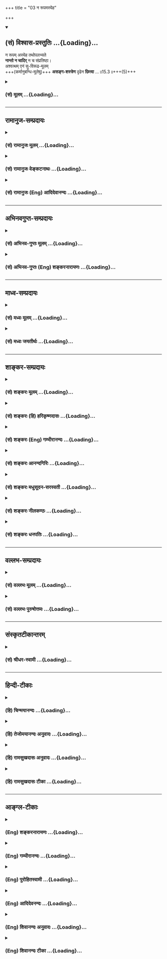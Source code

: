 +++
title = "03 न रूपमस्येह"

+++
<div class="js_include" newlevelforh1="2" title="(सं) विश्वास-प्रस्तुतिः" unfilled url="/purANam_vaiShNavam/mahAbhAratam/06-bhIShma-parva/03-bhagavad-gItA-parva/saMskRtam/vishvAsa-prastutiH/15_puruShottama-yogaH/03_na_rUpamasyeha.md">
<details open><summary><h2>(सं) विश्वास-प्रस्तुतिः ...{Loading}...</h2></summary>

न रूपम् अस्येह तथोपलभ्यते  
**नान्तो न चादिर्** न च संप्रतिष्ठा।  
अश्वत्थम् एनं सु-विरूढ-मूलम्  
+++(कर्मानुबन्धि-मूलेषु)+++ **असङ्ग-शस्त्रेण** दृढेन **छित्त्वा** …॥15.3॥+++(5)+++
</details>
</div>
<div class="js_include collapsed" newlevelforh1="3" title="(सं) मूलम्" unfilled url="/purANam_vaiShNavam/mahAbhAratam/06-bhIShma-parva/03-bhagavad-gItA-parva/saMskRtam/mUlam/15_puruShottama-yogaH/03_na_rUpamasyeha.md">
<details><summary><h3>(सं) मूलम् ...{Loading}...</h3></summary>

न रूपमस्येह तथोपलभ्यते  
नान्तो न चादिर्न च संप्रतिष्ठा।  
अश्वत्थमेनं सुविरूढमूल  
मसङ्गशस्त्रेण दृढेन छित्त्वा।।15.3।।
</details>
</div>


_________________
## रामानुज-सम्प्रदायः
<div class="js_include collapsed" newlevelforh1="3" title="(सं) रामानुजः मूलम्" unfilled url="/purANam_vaiShNavam/mahAbhAratam/06-bhIShma-parva/03-bhagavad-gItA-parva/saMskRtam/rAmAnujaH/mUlam/15_puruShottama-yogaH/03_na_rUpamasyeha.md">
<details><summary><h3>(सं) रामानुजः मूलम् ...{Loading}...</h3></summary>

।।15.3।।**अस्य** वृक्षस्य चतुर्मुखादित्वेन ऊर्ध्वमूलत्वं  
तत्-संतान-परम्परया मनुष्याग्रत्वेन अधःशाखत्वं  
मनुष्यत्वे कृतैः कर्ममिः मूल-भूतैः पुनः अपि अधः च ऊर्ध्वं च प्रसृतशाखत्वम्  
इति यथा इदं **रूपं** निर्दिष्टं  
**न** तथा, संसारिभिः **उपलभ्यते।**  
मनुष्यः अहं देवदत्तस्य पुत्रो, यज्ञदत्तस्य पिता, तदनुरूप-परिग्रहः च  
इति एतावन्मात्रम् उपलभ्यते।

तथा अस्य वृक्षस्य **अन्तो** विनाशः अपि  
गुण-मय-भोगेषु असङ्गकृतः इति **न उपलभ्यते**  
तथा अस्य गुणसङ्ग एव आदिः  
इति न उपलभ्यते।

तस्य **प्रतिष्ठा च** अनात्मनि
आत्माभिमानरूपम् अज्ञानम् इति **न उपलभ्यते**  
प्रतितिष्ठति अस्मिन् एव इति हि अज्ञानम् एव अस्य प्रतिष्ठा।

**एनम्** उक्तप्रकारं  **सुविरूढमूलं** सुष्ठु विविधं रूढमूलम्  **अश्वत्थं**  
सम्यग्-ज्ञान-मूलेन **दृढेन** गुणमयभोगासङ्गाख्येन **शस्त्रेण छित्त्वा**…
</details>
</div>
<div class="js_include collapsed" newlevelforh1="3" title="(सं) रामानुजः वेङ्कटनाथः" unfilled url="/purANam_vaiShNavam/mahAbhAratam/06-bhIShma-parva/03-bhagavad-gItA-parva/saMskRtam/rAmAnujaH/venkaTanAthaH/15_puruShottama-yogaH/03_na_rUpamasyeha.md">
<details><summary><h3>(सं) रामानुजः वेङ्कटनाथः ...{Loading}...</h3></summary>

  
  
।।15.3।। ननु सर्वप्रत्यक्षसम्मतेऽस्मिन् संसारेयस्तं वेद इति
कस्यचित्तद्वेदनेन प्रशंसनमयुक्तमित्यत्रोच्यतेन रूपमस्येति। नात्र
रूपानुपलम्भवचनस्य रूपाभावे तात्पर्यं; निर्दिष्टरूपविरोधादित्यभिप्रायेणाह
-- अस्य वृक्षस्येति। सर्वेषां संसारोपलम्भे सत्यपि प्रकृताकारेण नोपलम्भ
इति तथाशब्दाभिप्रेतं विवृणोति -- चतुर्मुखादित्वेनेत्यादिना। संसारिभिरिति
-- अपवर्गोपयुक्तज्ञानरहितैरिति भावः। संसारिष्वेव यस्तथा वेद; स
मुक्तप्राय इति वा। कूटस्थपितृपुत्रादिरूपेण लोकेऽपि मूलशाखापल्लवादिकं
दृश्यत इत्यत्राह -- मनुष्योऽहमिति। तेषां हेयस्यापि
संसारस्योपादानोपयुक्तं ज्ञानमस्ति न तु हानार्थमिति भावः। नान्तः
इत्यादावपि तथाशब्दस्यानुषङ्गमाह -- तथाऽस्येति।
समभिव्याहृतासङ्गशस्त्रच्छेद्यत्वानुगुणमन्तशब्दार्थमाहविनाश इति।
आत्यन्तिकप्रलय इहासङ्गनिष्पादितान्तशब्देन विवक्षितः तस्य च स्वरूपतः
कारणतश्चानुपलम्भः नित्यप्रलयमात्रं हि संसारिभिर्दृश्यत इत्यभिप्रायेणाह
-- गुणमयभोगेष्वसङ्गकृत इति। भोगशब्दोऽत्र भोग्यपरः।
प्रमाणसिद्धस्यान्तस्यादेः प्रतिष्ठायाश्च
स्वरूपनिषेधभ्रमव्युदासायउपलभ्यते इतिपदमनुषञ्जितम्।
गर्भादिरूपस्यावान्तरादेरुपलम्भात्प्रधानभूत आदिरिह विवक्षित इत्याह --
गुणसङ्ग एवेति। अत्र प्रतिष्ठाशब्देन परोक्तं परमात्माभिधानमयुक्तं;
निस्सङ्गानां सङ्गविषयस्य
तस्यासङ्गशस्त्रच्छेद्यवृक्षप्रतिष्ठात्वनिर्देशानौचित्यात् अत आदिभूतस्य
सङ्गस्यापि निदानं क्षेत्रादिस्थानीयमज्ञानमिह अर्थौचित्यात्प्रतिष्ठोच्यत
इत्याह -- अनात्मन्यात्माभिमानरूपमिति। एतेन सम्प्रतिष्ठा मध्यमिति
व्याख्याऽपि निरस्ता। अज्ञाने कथं प्रतिष्ठाशब्दवृत्तिः इत्यत्राह --
प्रतितिष्ठतीति। अयं भावः -- मूलस्थितिभूमिः वृक्षस्य प्रतिष्ठा कर्म च
संसारवृक्षस्य मूलत्वेनोक्तम् तच्चअविद्यासञ्चितं कर्म \[वि.पु.2।13।70\]
इति वचनादज्ञाने स्थितं; तदधीनत्वात्तदनुष्ठानस्य; ममकारस्यापि
कर्महेतोरहङ्कार एव कन्द इति स इह संसारवृक्षप्रतिष्ठेति।  
  
एनम् इति सङ्गास्पदप्रकृतिवैचित्र्यपरामर्श इत्याह -- उक्तप्रकारमिति।
सुष्ठुत्वं दृढनिरूढवासनत्वेनान्यैः छेत्तुमशक्यत्वम्। विविधत्वं
प्रायश्चित्तादिभिरेकैकस्य कर्माख्यमूलस्य च्छेदेऽप्यनादिकालं
मनोवाक्कायैर्बुद्धिपूर्वकमबुद्धिपूर्वकं च
विधिनिषेधविषयविचित्रकर्मणामनन्तप्रकारसम्भृतत्वम्। असङ्गोऽपि
कदाचित्तादात्विकव्याध्यादिक्लेशादपि भवति स तु न दृढः
अतःसम्यग्ज्ञानमूलेनेत्युक्तम्। विषयत्यागदशायामिव
आत्मान्वेषणदशायामप्यसङ्गोऽनुवर्तनीय इति ज्ञापनायततश्शब्दः। अत एवततः परम्
इति परशब्दाध्याहारेण व्याख्यान्तरमयुक्तमित्यभिप्रायेणाह -- ततो
विषयासङ्गाद्धेतोरिति। आत्मानमन्विच्छेत् \[जा.उ.6\] इत्यादिसूचनायाह --
अन्वेषणीयमिति। छन्दोनुरोधाय च्छान्दसंनिवर्तन्ति इति
परस्मैपदमित्यभिप्रायेण स्वयमात्मनेपदं प्रायुङ्क्त।

</details>
</div>
<div class="js_include collapsed" newlevelforh1="3" title="(सं) रामानुजः (Eng) आदिदेवानन्दः" unfilled url="/purANam_vaiShNavam/mahAbhAratam/06-bhIShma-parva/03-bhagavad-gItA-parva/saMskRtam/rAmAnujaH/english/AdidevAnandaH/15_puruShottama-yogaH/03_na_rUpamasyeha.md">
<details><summary><h3>(सं) रामानुजः (Eng) आदिदेवानन्दः ...{Loading}...</h3></summary>

15.3 - 15.4 The form of this tree, having its origin above, i.e., in the four-faced Brahma and branches below in the sense that man forms the crest through continual lineage therefrom, and also having its branches extended above and below by actions done in the human state and forming secondary roots - that form of the tree is not understood by people immersed in Samsara. Only this much is perceived: 'I am a man, the son of Devadatta, the father of Yajnadatta; I have property appropriate to these conditions'. Likewise, it is not understood that its destruction can be brought about by detachment from enjoyments which are based on Gunas. Similarly it is not perceived that attachment to the Gunas alone is the beginning of this (tree). Again, it is not perceived that the basis of this tree is founded on ignorance which is the misconception of self as non-self. Ignorance alone is the basis of this tree, since in it alone the tree is fixed. This Asvattha, described above, firm-rooted,
i.e., the roots of which are firm and manifold, is to be cut off by the strong axe of detachment, namely, detachment from the sense objects composed of the three Gunas. This can be forged through perfect knowledge. As one gains detachment from sense-objects, one should seek and find out the goal from which nobody ever returns. How does this attachment to sense-objects, which consists of the Gunas and erroneous knowledge forming its cause, cease to exist; Sri Krsna now answers: One should seek 'refuge (Prapadyet) in the Primal Person' alone in order to overcome this ignorance. One should seek refuge (Prapadyeta) in Him who is primal, namely, the beginning of all entities, as stated in the following text: 'With Me as the Lord, the Prakrti gives birth to all that which moves, and that which does not move' (9.10), 'I am the origin of all; from Me proceed everything' (10.8), and 'There is nothing higher than Me, O Arjuna' (7.7). From Me, the creator of everything, has streamed forth this ancient activity, continuing from time immermorial,
of attachment to sense-objects consisting of Gunas. This has been declared already by Me: 'For this divine Maya of Mine consisting of the Gunas is hard to break through. But those who take refuge in me alone shall pass beyond this Maya' (7.14). Or a variant of this stanza is
'prapadya iyatah pravrttih' (in place of 'prapadyet yatah pravrittih').
This gives the sense that this discipline of taking refuge in the Supreme Person for dispelling of ignorance has continued from a distant past. The tendencies of ancient persons seeking liberation are also ancient. The purport is this: The ancient liberation-seekers, taking refuge in Me alone, were released from bondage. \[This can be taken to mean that Prapatti or taking refuge in the Lord had originated in the Bhakti tradition of the Sri-Vaisnavites from ancient sages i.e., from the Alvars who preceded Ramanuja by several centuries. It is not a creation of Ramanuja\].

</details>
</div>


_________________
## अभिनवगुप्त-सम्प्रदायः
<div class="js_include collapsed" newlevelforh1="3" title="(सं) अभिनव-गुप्तः मूलम्" unfilled url="/purANam_vaiShNavam/mahAbhAratam/06-bhIShma-parva/03-bhagavad-gItA-parva/saMskRtam/abhinava-guptaH/mUlam/15_puruShottama-yogaH/03_na_rUpamasyeha.md">
<details><summary><h3>(सं) अभिनव-गुप्तः मूलम् ...{Loading}...</h3></summary>

।।15.3 -- 15.5।। न रूपमित्यादि अव्ययं तदित्यन्तम्। तं छित्त्वेति।
विशेष्ये क्रियाऽभिधीयमाना सामर्थ्यादत्र विशेषणपदमुपादत्ते दण्डी
प्रैष्याननुब्रूयात् इति विधिवत्। तेन अधोरूढानि मूलानि अस्य छिन्द्यादिति।
तत् पदं प्रशान्तम् अव्ययं पदं तदेव।

</details>
</div>
<div class="js_include collapsed" newlevelforh1="3" title="(सं) अभिनव-गुप्तः (Eng) शङ्करनारायणः" unfilled url="/purANam_vaiShNavam/mahAbhAratam/06-bhIShma-parva/03-bhagavad-gItA-parva/saMskRtam/abhinava-guptaH/english/shankaranArAyaNaH/15_puruShottama-yogaH/03_na_rUpamasyeha.md">
<details><summary><h3>(सं) अभिनव-गुप्तः (Eng) शङ्करनारायणः ...{Loading}...</h3></summary>

15.3 See Comment under 15.5

</details>
</div>


_________________
## माध्व-सम्प्रदायः
<div class="js_include collapsed" newlevelforh1="3" title="(सं) मध्वः मूलम्" unfilled url="/purANam_vaiShNavam/mahAbhAratam/06-bhIShma-parva/03-bhagavad-gItA-parva/saMskRtam/madhvaH/mUlam/15_puruShottama-yogaH/03_na_rUpamasyeha.md">
<details><summary><h3>(सं) मध्वः मूलम् ...{Loading}...</h3></summary>

।।15.3।। यथास्थितस्तथा नोपलभ्यते। अन्तादिर्विष्णुः। त्वमादिरन्तो जगतोऽस्य
मध्यम् इति भागवते। अनाद्यन्तं परं ब्रह्म न देवा नर्षयो विदुः इति च
मोक्षधर्मे। असङ्गशस्त्रेण सङ्गराहित्यसहितेन ज्ञानेन। ज्ञानासिनोपासनया
शितेन \[11।28।17\] इति भागवते। छेदश्च विमर्श एव। ततश्च तस्यैवाबन्धकं
भवति। तथा हि मूलस्थं ब्रह्म प्रतीयते। तच्चोक्तं तच्छ्रुतावेव -- विमर्शो
ह्यस्य छेदः स तन्न बध्नाति बध्नाति चान्यान् \[ \] इति।

</details>
</div>
<div class="js_include collapsed" newlevelforh1="3" title="(सं) मध्वः जयतीर्थः" unfilled url="/purANam_vaiShNavam/mahAbhAratam/06-bhIShma-parva/03-bhagavad-gItA-parva/saMskRtam/madhvaH/jayatIrthaH/15_puruShottama-yogaH/03_na_rUpamasyeha.md">
<details><summary><h3>(सं) मध्वः जयतीर्थः ...{Loading}...</h3></summary>

।।15.3।। अस्य रूपं नोपलभ्यत इत्युक्ते प्रमाणबाधः; अत उक्तम् -- **तथे**ति।
तत्सापेक्षमित्यतः पूरयति -- **यथे**ति। विकारित्वादिनेत्यर्थः। जगतो
देशकालाभ्यां परिच्छेदस्योपलभ्यमानत्वान्नान्त इत्याद्युक्तमयुक्तमित्यत आह
-- **अन्तादिरि**ति। संहर्तृत्वादेरिति शेषः। अत्र सम्मतिमाह --
**त्वमि**ति। मध्यं स्थितेः कर्ता। तस्यानुपलभ्यमानत्वे प्रमाणमाह --
**अनादी**ति। आद्यन्तरहितम्। असङ्ग एव शस्त्रमिति व्याख्यानमसदिति भावेनाह
-- **असङ्गे**ति। असङ्गः सङ्गराहित्यं तेन सहितं ज्ञानमसङ्गशस्त्रम्।
दध्योदनादिवत्। वृत्तौ साहित्यस्यान्तर्भावादप्रयोग इति,भावः। प्रतीतार्थः
कुतो न इत्यतो ज्ञानस्यैव तत्र कारणत्वोक्तेरित्याह --
**ज्ञाने**ति। छित्त्वा इत्यस्यसबीजमुद्धृत्य इति (शं.) व्याख्यानमसदिति
भावेनाह -- **छेदश्चे**ति। चस्त्वर्थः विमर्शो विवेकः।
व्याख्यानान्तरपरित्यागेनैवं व्याख्याने को हेतुः इत्यत आह --
**ततश्चे**ति। यतो विमर्श एव प्रकृत्यादेर्विश्वस्य छेदो न सर्वथोद्धारणम्।
तत एव तस्यैकस्यैवेदमबन्धकं भवतीति युज्यते। अन्यथैकेन छेदे कृते
सर्वमुक्तिः स्यादिति भावः। इतश्चायमेव छेद इत्याह -- **तथा ही**ति। अत्र
ह्यश्वत्थमेनं छित्त्वाततः परं तत्परिमार्गितव्यं \[15।4\] इति
विश्वच्छेदस्य ब्रह्मप्रतीतावुपायत्वमुच्यते। तथाहि। विश्वस्य
कार्यत्वादिना विमर्शे सति कार्यस्य कारणापेक्षत्वात्
चेतनानधिष्ठितादुपादानादुत्पत्त्यसम्भवात्परतन्त्राणां
मुख्यतोऽधिष्ठातृत्वायोगान्मूलस्थमुपादानकारणाधिष्ठातृ ब्रह्म प्रतीयते न
विश्वविनाशे। अतो योग्यतावशाद्विमर्श एव च्छेदो न विनाश इति गम्यत
इत्यर्थः। विश्वमिथ्यात्वज्ञानमेव च्छेद इति चेत्; न अस्य
मिथ्याज्ञानत्वात् श्रुतिसंवादाच्चैवमेवेत्याह -- **तच्चे**ति। तं वै
प्रपद्ये यं वै प्रपद्ये इति तच्छुतावेव अतस्तं छेदकमेव।

</details>
</div>


_________________
## शाङ्कर-सम्प्रदायः
<div class="js_include collapsed" newlevelforh1="3" title="(सं) शङ्करः मूलम्" unfilled url="/purANam_vaiShNavam/mahAbhAratam/06-bhIShma-parva/03-bhagavad-gItA-parva/saMskRtam/shankaraH/mUlam/15_puruShottama-yogaH/03_na_rUpamasyeha.md">
<details><summary><h3>(सं) शङ्करः मूलम् ...{Loading}...</h3></summary>

।।15.3।। --,न रूपम् **अस्य इह** यथा उपवर्णितं **तथा** नैव **उपलभ्यते;**
स्वप्नमरीच्युदकमायागन्धर्वनगरसमत्वात् दृष्टनष्टस्वरूपो हि स इति अत एव
**न अन्तः** न पर्यन्तः निष्ठा परसमाप्तिर्वा विद्यते। तथा **न च आदिः;**
इतः आरभ्य अयं प्रवृत्तः इति न केनचित् गम्यते। **न च संप्रतिष्ठा**
स्थितिः मध्यम् अस्य न केनचित् उपलभ्यते। **अश्वत्थम् एनं** यथोक्तं
**सुविरूढमूलं** सुष्ठु विरूढानि विरोहं गतानि सुदृढानि मूलानि यस्य तम्
एनं सुविरूढमूलम्; **असङ्गशस्त्रे**ण असङ्गः पुत्रवित्तलोकैषणादिभ्यः
व्युत्थानं तेन असङ्गशस्त्रेण **दृढेन** परमात्माभिमुख्यनिश्चयदृढीकृतेन
पुनः पुनः विवेकाभ्यासाश्मनिशितेन **च्छित्वा** संसारवृक्षं सबीजम्
उद्धृत्य।।

</details>
</div>
<div class="js_include collapsed" newlevelforh1="3" title="(सं) शङ्करः (हि) हरिकृष्णदासः" unfilled url="/purANam_vaiShNavam/mahAbhAratam/06-bhIShma-parva/03-bhagavad-gItA-parva/saMskRtam/shankaraH/hindI/harikRShNadAsaH/15_puruShottama-yogaH/03_na_rUpamasyeha.md">
<details><summary><h3>(सं) शङ्करः (हि) हरिकृष्णदासः ...{Loading}...</h3></summary>

।।15.3।। यह जो वर्णन किया हुआ संसारवृक्ष है --, इसका स्वरूप जैसा यहाँ
वर्णन किया गया है; वैसा उपलब्ध नहीं होता क्योंकि यह स्वप्नकी वस्तु;
मृगतृष्णाके जल और मायारचित गन्धर्वनगरके समान होनेसे; देखतेदेखते नष्ट
होनेवाला है। इसी कारण इसका अन्त अर्थात् अन्तिमावस्थाअवसान या समाप्ति भी
नहीं है। तथा इसका आदि भी नहीं है; अर्थात् यहाँसे आरम्भ होकर यह संसार चला
है; ऐसा किसीसे नहीं जाना जा सकता और इसकी संप्रतिष्ठास्थिति भी नहीं है
यानी आदि और अन्तके बीचकी अवस्था भी किसीको उपलब्ध नहीं होती। इस उपर्युक्त
सुविरूढमूल यानी जिसकी मूलें -- जड़ें अत्यन्त दृढ़ हो गयी हैं -- भली
प्रकार संगठित हो चुकी हैं; ऐसे संसाररूप अश्वत्थको; असङ्गशस्त्रसे छेदन
करके यानी पुत्रैषणा; वित्तैषणा और लोकैषणादिसे उपराम हो जाना ही असङ्ग है;
ऐसे असङ्गशस्त्रसे जो कि परमात्माके सम्मुख होनारूप निश्चयसे दृढ़ किया हुआ
है और बारंबार विवेकाभ्यासरूप पत्थरपर घिसकर पैना किया हुआ है; इस
संसारवृक्षको बीजसहित उखाड़कर।

</details>
</div>
<div class="js_include collapsed" newlevelforh1="3" title="(सं) शङ्करः (Eng) गम्भीरानन्दः" unfilled url="/purANam_vaiShNavam/mahAbhAratam/06-bhIShma-parva/03-bhagavad-gItA-parva/saMskRtam/shankaraH/english/gambhIrAnandaH/15_puruShottama-yogaH/03_na_rUpamasyeha.md">
<details><summary><h3>(सं) शङ्करः (Eng) गम्भीरानन्दः ...{Loading}...</h3></summary>

15.3 But, asya, its-of this Tree of the World which has been described;
rupam, form, as it has been presented; na, is not at all; upalabhyate,
perceived; iha, here; tatha, in that way. For, being like a dream, water
in a mirage, jugglery, an imaginary city seen in the sky, it is by
nature destroyed no sooner than it is seen. Therefore, na, there exists
neither; its antah, end, limit, termination; so also, neither; its
beginning. It is not comprehended by anyone that it comes into existence
beginning from any definite point. Its sampratistha, continuance, the
middle state, too, is not perceived by anyone. Chittva, after felling,
uprooting, together with its seeds; enam, this, above described;
asvattham, Peepul, the Tree of the World; suvirudha-mulam, whose roots
(mula) are well (su) developed (virudham); drdhena, with the
strong-hardened by a resolute mind directed towards the supreme Self,
and sharpened on the stone of repeated practice of discrimination;
asanga-sastrena, sword of detachment-detachment means turn ing away from
the desire for progeny, wealth and the worlds; with that sword of
detachment-.

</details>
</div>
<div class="js_include collapsed" newlevelforh1="3" title="(सं) शङ्करः आनन्दगिरिः" unfilled url="/purANam_vaiShNavam/mahAbhAratam/06-bhIShma-parva/03-bhagavad-gItA-parva/saMskRtam/shankaraH/AnandagiriH/15_puruShottama-yogaH/03_na_rUpamasyeha.md">
<details><summary><h3>(सं) शङ्करः आनन्दगिरिः ...{Loading}...</h3></summary>

।।15.3।। पुनःपुना रागादीना प्रवृत्तत्वेनानादित्वान्न संसारवृक्षः
स्वयमुच्छिद्यते न चोच्छेत्तुं शक्यते केनापीत्याशङ्क्याह --
**यस्त्विति।** यथा पूर्वं वर्णितं यथा च लोके प्रसिद्धं तथास्य रूपमिह
शास्त्रादनुमीयते तथाचास्य ज्ञानापनोद्यत्वं युक्तमित्याह -- **यथेति।**
तस्याप्रमितत्वे हेतुमाह -- **स्वप्नेति।** तस्य स्वप्नादिसमत्वे
दृष्टनष्टस्वरूपत्वं हेतुं करोति -- **दृष्टेति।** इत्यमेयतेति शेषः।
तमेवामेयत्वं हेतुं कृत्वावसानमपि तस्य न भातीत्याह -- **अत एवेति।**
ज्ञानं विना भ्रान्तिवासनाकर्मणामन्योन्यनिमित्तत्वान्नावसानमस्तीत्यर्थः।
इदंप्रथमत्वमपि नास्य परिच्छेत्तुं शक्यमित्याह -- **तथेति।**
आद्यन्तवन्मध्यमपि नास्य प्रामाणिकमित्याह -- **मध्यमिति।**
संसारवृक्षस्याश्वत्थशब्दितस्य क्षणभङ्गुरस्य
स्वयमेवोच्छेदसंभवात्तदुच्छेदार्थं न प्रयतितव्यमित्याशङ्क्याह --
**अश्वत्थमिति।** व्युत्थानं वैराग्यपूर्वकं पारिव्राज्यम्। दृढीकृतत्वमेव
विवेकपूर्वकत्वेन स्फुटयति -- **पुनःपुनरिति।**

</details>
</div>
<div class="js_include collapsed" newlevelforh1="3" title="(सं) शङ्करः मधुसूदन-सरस्वती" unfilled url="/purANam_vaiShNavam/mahAbhAratam/06-bhIShma-parva/03-bhagavad-gItA-parva/saMskRtam/shankaraH/madhusUdana-sarasvatI/15_puruShottama-yogaH/03_na_rUpamasyeha.md">
<details><summary><h3>(सं) शङ्करः मधुसूदन-सरस्वती ...{Loading}...</h3></summary>

।।15.3।। न रूपमिति। यस्त्वयं संसारवृक्षो वर्णित इह संसारे स्थितैः
प्राणिभिरस्य संसारवृक्षस्य यथावर्णितमूर्ध्वमूलत्वादि तथा तेन प्रकारेण
रूपं नोपलभ्यते स्वप्नमरीच्युदकमायागन्धर्वनगरवन्मृषात्वेन
दृष्टनष्टस्वरूपत्वात्तस्य। अतएव तस्यान्तोऽवसानं नोपलभ्यते एतावता कालेन
समाप्तिं गमिष्यतीत्यपर्यन्तत्वात्। न चास्यादिरुपलभ्यते इत आरभ्य प्रवृत्त
इत्यनादित्वात्। नच संप्रतिष्ठा स्थितिर्मध्यस्योपलभ्यते
आद्यन्तप्रतियोगिकत्वात्तस्य। यस्मादेवंभूतोऽयं संसारवृक्षो दुरुच्छेदः
सर्वानर्थकरश्च तस्मादनाद्यज्ञानेन सुविरूढमूलमत्यन्तबद्धमूलं
प्रागुक्तमश्वत्थमेनमसङ्गशस्त्रेण सङ्गः स्पृहा असङ्गः सङ्गविरोधि वैराग्यं
पुत्रवित्तलोकैषणात्यागरूपं तदेव शस्त्रं रागद्वेषमयसंसारविरोधित्वात्
तेनासङ्गशस्त्रेण दृढेन परमात्माज्ञानौत्सुक्यदृढीकृतेन पुनः
पुनर्विवेकाभ्यासनिशितेन छित्त्वा समूलमुद्धृत्य वैराग्यशमदमादिसंपत्त्या
सर्वकर्मसंन्यासं कृत्वेत्येतत्।

</details>
</div>
<div class="js_include collapsed" newlevelforh1="3" title="(सं) शङ्करः नीलकण्ठः" unfilled url="/purANam_vaiShNavam/mahAbhAratam/06-bhIShma-parva/03-bhagavad-gItA-parva/saMskRtam/shankaraH/nIlakaNThaH/15_puruShottama-yogaH/03_na_rUpamasyeha.md">
<details><summary><h3>(सं) शङ्करः नीलकण्ठः ...{Loading}...</h3></summary>

।।15.3।। ननु श्वोऽपि स्थातुमनर्हश्चाव्ययश्चेत्युक्ते
प्रतिक्षणविनाशिविज्ञानसंतानरूपो वा व्रीह्यादिवत्प्रवाहनित्यो वायं
संसारस्तर्हि दुरुच्छेद्यो वासनानां कर्मणां च
बीजाङ्कुरवदन्योन्यजन्महेतुत्वस्यावर्जनीयत्वादित्याशङ्क्य
सत्त्वासत्त्वाभ्यामनिर्वचनीयोऽयमित्येवं पक्षमाश्रित्य परिहरति -- **न
रूपमिति।** रज्जूरगस्येवास्य रूपं सम्यग्दृशा वीक्ष्यमाणं सन्नोपलभ्यते। इह
जीवत्येव देहे। यथा पूर्वमज्ञानदशायां तथा नोपलभ्यते ज्ञानदशायाम्। तेनास्य
मृषात्वमनुभवैकवेद्यमित्युक्तम्। एतेनानुपलभ्यरूपत्ववचनेन स्वप्रकाशानां
विज्ञानानां रूपवतां बीजादीनां च सादृश्यस्य व्यावृत्तिः। तर्हि
शशविषाणवत्तुच्छ एवायं स्यादित्यत आह -- **नान्तो न चादिरिति।** उपादानस्य
मूलाज्ञानस्याद्यन्तशून्यत्वादयमप्याद्यन्तशून्य इत्यर्थः। तर्हि
आत्मवदपरिहार्यः स्यादित्याशङ्क्याह -- **न च संप्रतिष्ठा।** अस्य
प्रतिष्ठाख्यं लयस्थानं वृक्षस्य भूमिरिव नास्ति। न चायं ब्रह्मणो विकारो
येन तत्रैव लीयेत। न चेष्टापत्तिः ब्रह्मणः कौटस्थ्यभङ्गापत्तेः। किं तर्हि
तुच्छमज्ञानमस्योपादानं तस्मिंश्च ज्ञानेन विनष्टे समूलस्यास्योच्छेदो
भवति। अज्ञानस्य च तुच्छत्वंतुच्छ्येनाभ्वपिहितं यदासीत् इत्यादिश्रुत्या।
तत्कार्यस्य रज्जूरगादेः प्रलये तदनुपलम्भस्यानुभवेन च सिद्धम्। तस्मादस्य
प्रतिष्ठा नोपलभ्यत इति युक्तमेवोक्तम्। तमेनमश्वत्थं वासनानां दार्ढ्यात्
सुविरूढमूलं दृढतरमूलमपि असङ्गशस्त्रेण सङ्गो  
  
देहादितादात्म्यबुद्धिस्तद्वर्जनमसङ्गः स एव शस्त्रं तेन दृढेन परिपक्वेन
छित्त्वा। ततः पदं तत्परिमार्गितव्यमित्युत्तरेणान्वयः। यद्यपि
स्थूलसूक्ष्मयोः संसारयोरसङ्गः सुषुप्तौ स्वयमेव जायते तेन
तन्मूलवासनाभिरप्यात्मनोऽसङ्गोऽनुमीयते तथापि वासनामूलस्याज्ञानस्य
ज्ञानेनानुच्छेदान्नासङ्गधीर्दृढा भवति तस्मान्निर्विकल्पसमाध्यभ्यासेन
कारणशरीरस्याप्यसङ्गः साध्यः। तेन चासङ्गशस्त्रेणास्य छेदो मूलोच्छेदो
लवणोदकवद्रज्जूरगवद्वा प्रविलापनरूपः कर्तव्यः। न तु साङ्ख्यानामिव स्वरूपेण
सतः परिवर्जनमात्रम्।

</details>
</div>
<div class="js_include collapsed" newlevelforh1="3" title="(सं) शङ्करः धनपतिः" unfilled url="/purANam_vaiShNavam/mahAbhAratam/06-bhIShma-parva/03-bhagavad-gItA-parva/saMskRtam/shankaraH/dhanapatiH/15_puruShottama-yogaH/03_na_rUpamasyeha.md">
<details><summary><h3>(सं) शङ्करः धनपतिः ...{Loading}...</h3></summary>

।।15.3।। को अद्धा वेद क इह प्रवोचत्कृत आजाता कुत इयं विसृष्टिः।
अर्वाग्देवा अस्य विसर्जनेनाथा को वेद यत आबभूव इत्यादिश्रुतिबोधितं
संसारस्यानिर्वचनीयत्वं वदन्नास्य ज्ञानायोद्यतत्वं युक्तमपितुच्छेदायेति
बोधयति -- नेति। अस्य वर्णितस्य संसारवृक्षस्य रुपमिह शास्त्रे यथा र्णितं
तथा नैवोपलभ्यते। इह संसारे स्थितैः प्राणिभिरुधर्वमूलत्वादि यथा वर्णितं
तथा नोपलभ्यत इति वा। दृष्टनष्टस्वरुपत्वेन
स्वप्नमरीच्युदकमायागन्धर्वनगररज्जूरगशुक्तिरुप्यद्विजन्द्रसमत्वात्। एवंच
यथा सत्त्वा सत्त्वाभ्यामनिर्वाच्यत्वात्स्वप्नादिकममेयं तथायं संसारोऽपीति
भावः। अमेयत्वादेवास्य संसारस्यान्तः कदायं समाप्यत इति
परिसमाप्तिर्नोपलभ्यते ज्ञानं विनाऽनन्तत्वात्। तथेत आरभ्यायं प्रवृत्त
इत्यादिरस्य न चोपलभ्यते कैश्चिन्न गम्यते अनादित्वात्। नच संप्रतिष्ठा
संस्थितिः। मध्यमस्य केनचिदुपलभ्यते। आद्यन्तज्ञानाधीनत्वादस्य तस्मादेनं
यथोक्तमश्वत्थं संसारवृक्षं सर्वानर्थकरं सुष्टु विरुढानि विरोहं गतानि
सुदृढानि मूलान्यविद्याकामकर्मवासनारुपाणि यस्य ते
सुविरुढमूलत्वाद्दुरुच्छेदमसङ्गशस्त्रेण सङ्गस्य पुत्रवित्तलोकैषणादिरुपस्य
परित्यागोऽसङ्गः स एव शस्त्रं संसारवृक्षच्छेदनसाधनं तेन दृढेन
परमात्माभिमुख्यनिश्चयदृढीकृतेन पुनः पुनर्निवेकाब्यासशिलापादिततैक्ष्ण्येन
छित्त्वा संसारवृक्षं समलमुत्कृत्य ततः पदं तत्परिमार्गितव्यमन्विष्य
ज्ञातव्यमित्यर्थः। सोऽन्वेष्टव्यः स विजिज्ञासितव्यः इति श्रुतेः। किं
तदिति तत्राह। यस्मिन्पदे परमं पदं तत्परिमार्गितव्यमन्विष्य
ज्ञातव्यमित्यर्थः। सोऽन्वेष्टव्यः स विजज्ञासितव्यः इति श्रुतेः। किं तदिति
तत्राह। यस्मिन्पदे गताः प्रविष्टा भूयः पुनर्न निवर्तन्ते संसाराय
नावर्तन्तेन स पुनरावर्तते न स पुनरावर्तते इति श्रुतेः। तत्कथं
परिमार्गितव्यमित्याकाङ्क्षायामाह -- तमिति। यः यच्छब्देनोक्तस्तमेवादौ
भवमाद्यं पुरुषं पूर्णं प्रपद्ये शरणं कतोस्मीत्येवं तच्छरणतया
परिमार्गितव्यमित्यर्थः। तथाच श्रुतिःयो ब्रह्माणं विदधाति पूर्वं यो वै
वेदांश्च प्रहिणोति तस्मै। तं ह देवमात्मबुद्धिप्रकाशं मुमुक्षुर्वै शरणमहं
प्रपद्ये। परीत्य भूतानि परीत्य लोकान्परीत्य सर्वाः प्रदिशो दिशश्च।
उपस्थाय प्रतमजामृतस्यात्मनात्मानभिसंविवेष इत्याद्या। सर्वे;
भूतेष्वहमस्मि सर्वाणि भूतानि च मयि सन्तीति परिज्ञाय। एवमग्रेऽपि प्रथमजां
वाचं ऋतस्य श्रीविष्णोरात्मानं स्वरुपमभिसंविवेश आश्रितवानित्यर्थः। कोऽसौ
पुरुष इति तत्राह। यतो यस्मान्मायामयस्य संसारवृक्षस्य प्रवृत्तिः प्रसृता
निःसृता ऐन्द्रजालिकादिव मायामयवृक्षप्रवृत्तिः। इतआरभ्य प्रवृत्ता इति तु
वक्तुं न शक्यत इत्याशयेनाह। पुराणी चिरंतनी। यत्तु संसारिणां
मोक्षप्रवृत्तिसिद्धये स्वयमसंसार्यपि भगवान्साक्षात्कर्तव्यं प्राप्यं
चाविद्यातीतमात्मानं स्वस्यापि प्राप्यस्थानत्वेनाऽऽकारेण प्रकटयति
तमेवेति। यतः यत्र अपुराणी नूतनेति तन्नोषादेयम्। मत्तः परतरं
नान्यत्किंचिदस्ति धनंजय। ब्राह्मणो हि प्रतिष्ठाहं -- शाश्वतस्यामृतस्य
च। नान्तो न चादिः इत्यादिभगवद्वचनाननुरुपत्वात्।

</details>
</div>


_________________
## वल्लभ-सम्प्रदायः
<div class="js_include collapsed" newlevelforh1="3" title="(सं) वल्लभः मूलम्" unfilled url="/purANam_vaiShNavam/mahAbhAratam/06-bhIShma-parva/03-bhagavad-gItA-parva/saMskRtam/vallabhaH/mUlam/15_puruShottama-yogaH/03_na_rUpamasyeha.md">
<details><summary><h3>(सं) वल्लभः मूलम् ...{Loading}...</h3></summary>

।।15.3।। किञ्च न रूपमिति। इह मायामोहितैर्वादिभिरस्य स्वरूपं याथात्म्यं
तथा वेदोक्तप्रकारेण नोपलभ्यतेमायामात्रं तु
कात्स्न्र्येनानभिव्यक्तस्वरूपत्वात्। \[ब्र.सू.3।2।3\] किञ्च नान्तो
निर्णयो न चादिः न च सम्प्रतिष्ठाऽपि। तेनासम्प्रतिष्ठमसत्यं
स्वाज्ञानकल्पितं जगदुच्यते। वक्ष्यति च मायावादिनामासुराणां
लक्षणेअसत्यमप्रतिष्ठं ते जगदाहुरनीश्वरम् \[16।8\] इति। ततो नेदं
जगदसत्यं; किन्त्वेतदुपर्यावरणभूतं जीवकल्पितं
सुवर्णजलवत्कार्यभूतसंसाराख्यं दुष्टांशमेनमभिन्नतया हंसोक्तितः
प्रतीयमानम् अतएव सुतरां विरूढानि मूलानि,जीवकल्पितानि वासनामयानि
दोषरूपाणि यत्र तमसङ्गशस्त्रेण दृढवैराग्यरूपेणाभजनीयतया सक्त्यभावेन
छित्वा पृथक्कृत्य ततःपदमात्मरूपं भगवद्धामभूतमक्षरं ब्रह्म
परिमार्गितव्यमित्यन्तरेणान्वयः। न चेह जीवकृतो जगदुच्छेद एव यथा श्रुतो
वाच्योऽपि शिष्टत्वनिरूपणादिति वाच्यम्; उच्छेदिते दण्डे दण्डी पुरुषो
नेतिवदविरोधात्।

</details>
</div>
<div class="js_include collapsed" newlevelforh1="3" title="(सं) वल्लभः पुरुषोत्तमः" unfilled url="/purANam_vaiShNavam/mahAbhAratam/06-bhIShma-parva/03-bhagavad-gItA-parva/saMskRtam/vallabhaH/puruShottamaH/15_puruShottama-yogaH/03_na_rUpamasyeha.md">
<details><summary><h3>(सं) वल्लभः पुरुषोत्तमः ...{Loading}...</h3></summary>

  
  
।।15.3।। ननु कथं तैः सृष्टिः इत्यत आह -- न रूपमिति। इहाऽस्मिन् लौकिके
संसारे कर्मासक्तानामस्य तच्छाखारूपत्वे सत्यपि तथाऽलौकिकक्रीडात्मकं रूपं
न लभ्यते। न च अन्तः; क्रीडात्मकेन नित्यत्वात्। न च आदिः;
पुरुषोत्तममूलकत्वेनाऽनादित्वात्। न च पुनः सम्प्रतिष्ठा स्थितिः
तस्माल्लौकिकसंसारात्मकवृक्षं छित्त्वा पुनरलौकिकान्वेषणं कार्यमित्याह --
अश्वत्थमिति। एनं परिदृश्यमानं लौकिकमश्वत्थं नश्वरं सुविरूढमूलं दृढं;
दृढेन निश्चयात्मकेन असङ्गशस्त्रेण
एतन्मध्यपातिदुष्टविषयादिदोषपर्यालोचनसङ्गाभावात्मकेन शस्त्रेणैतच्छेदपटुना
च्छित्त्वा भिन्नं कृत्वा।  
  

</details>
</div>


_________________
## संस्कृतटीकान्तरम्
<div class="js_include collapsed" newlevelforh1="3" title="(सं) श्रीधर-स्वामी" unfilled url="/purANam_vaiShNavam/mahAbhAratam/06-bhIShma-parva/03-bhagavad-gItA-parva/saMskRtam/shrIdhara-svAmI/15_puruShottama-yogaH/03_na_rUpamasyeha.md">
<details><summary><h3>(सं) श्रीधर-स्वामी ...{Loading}...</h3></summary>

।।15.3।। किंच **-- न रूपमस्येति।** इह संसारे स्थितैः प्राणिभिरस्य
संसारवृक्षस्य तथोर्ध्वमूलत्वादिप्रकारेण रूपं नोपलभ्यते। न चान्तोऽवसानं;
अपर्यन्तत्वात्। न चादिरनादित्वात्। नच संप्रतिष्ठा स्थितिः कथं तिष्ठतीति
न चोपलभ्यते। यस्मादेवंभूतोऽयं संसारवृक्षो दुरुच्छेद्योऽनर्थकरश्च
तस्मादेनं दृढेन वैराग्येण शस्त्रेण छित्त्वा तत्त्वज्ञाने यतेतेत्याह --
अश्वत्थमेनमिति सार्धेन। एनमश्वत्थं सुविरूढमूलमत्यन्तं बद्धमूलं
सन्तमसङ्गः सङ्गराहित्यं अहंममतात्यागस्तेन दृढेन शस्त्रेण सम्यग्विचारेण
छित्त्वा पृथक्कृत्य।

</details>
</div>


_________________
## हिन्दी-टीकाः
<div class="js_include collapsed" newlevelforh1="3" title="(हि) चिन्मयानन्दः" unfilled url="/purANam_vaiShNavam/mahAbhAratam/06-bhIShma-parva/03-bhagavad-gItA-parva/hindI/chinmayAnandaH/15_puruShottama-yogaH/03_na_rUpamasyeha.md">
<details><summary><h3>(हि) चिन्मयानन्दः ...{Loading}...</h3></summary>

।।15.3।। See Commentary under 15.4

</details>
</div>
<div class="js_include collapsed" newlevelforh1="3" title="(हि) तेजोमयानन्दः अनुवादः" unfilled url="/purANam_vaiShNavam/mahAbhAratam/06-bhIShma-parva/03-bhagavad-gItA-parva/hindI/tejomayAnandaH/anuvAdaH/15_puruShottama-yogaH/03_na_rUpamasyeha.md">
<details><summary><h3>(हि) तेजोमयानन्दः अनुवादः ...{Loading}...</h3></summary>

।।15.3।। इस (संसार वृक्ष) का स्वरूप जैसा कहा गया है वैसा यहाँ उपलब्ध
नहीं होता है, क्योंकि इसका न आदि है और न अंत और न प्रतिष्ठा ही है। इस
अति दृढ़ मूल वाले अश्वत्थ वृक्ष को दृढ़ असङ्ग शस्त्र से काटकर ...৷৷৷৷।।

</details>
</div>
<div class="js_include collapsed" newlevelforh1="3" title="(हि) रामसुखदासः अनुवादः" unfilled url="/purANam_vaiShNavam/mahAbhAratam/06-bhIShma-parva/03-bhagavad-gItA-parva/hindI/rAmasukhadAsaH/anuvAdaH/15_puruShottama-yogaH/03_na_rUpamasyeha.md">
<details><summary><h3>(हि) रामसुखदासः अनुवादः ...{Loading}...</h3></summary>

।।15.3।। इस संसारवृक्षका जैसा रूप देखनेमें आता है, वैसा यहाँ (विचार
करनेपर) मिलता नहीं; क्योंकि इसका न तो आदि है, न अन्त है और न स्थिति ही
है। इसलिये इस दृढ़ मूलोंवाले संसाररूप अश्वत्थवृक्षको दृढ़ असङ्गतारूप
शस्त्रके द्वारा काटकर --

</details>
</div>
<div class="js_include collapsed" newlevelforh1="3" title="(हि) रामसुखदासः टीका" unfilled url="/purANam_vaiShNavam/mahAbhAratam/06-bhIShma-parva/03-bhagavad-gItA-parva/hindI/rAmasukhadAsaH/TIkA/15_puruShottama-yogaH/03_na_rUpamasyeha.md">
<details><summary><h3>(हि) रामसुखदासः टीका ...{Loading}...</h3></summary>

।।15.3।।***व्याख्या --***  **न रूपमस्येह तथोपलभ्यते --** इसी अध्यायके
पहले श्लोकमें संसारवृक्षके विषयमें कहा गया है कि लोग इसको अव्यय
(अविनाशी) कहते हैं और शास्त्रोंमें भी वर्णन आता है कि सकामअनुष्ठान
करनेसे लोकपरलोकमें विशाल भोग प्राप्त होते हैं। ऐसी बातें सुनकर मनुष्यलोक
तथा स्वर्गलोकमें सुख; रमणीयता और स्थायीपन मालूम देता है। इसी कारण
अज्ञानी मनुष्य काम और भोगके परायण होते हैं और इससे बढ़कर कोई सुख नहीं है
-- ऐसा उनका निश्चय हो जाता है (गीता 2। 42 16। 11)। जबतक संसारसे
तादात्म्य; ममता और कामनाका सम्बन्ध है; तबतक ऐसा ही प्रतीत होता है।
परन्तु भगवान् कहते हैं कि विवेकवती बुद्धिसे संसारसे अलग होकर अर्थात्
संसारसे सम्बन्धविच्छेद करके देखनेसे उसका जैसा रूप हमने अभी मान रखा है;
वैसा उपलब्ध नहीं होता अर्थात् यह नाशवान् और दुःखरूप प्रतीत होता
है।**नान्तो न चादिर्न च सम्प्रतिष्ठा --** किसी वस्तुके आदि; मध्य और
अन्तका ज्ञान दो तरहका होता है -- देशकृत और कालकृत। इस संसारका कहाँसे
आरम्भ है; कहाँ मध्य है और कहाँ इसका अन्त होता है -- इस प्रकारसे संसारके
देशकृत आदि; मध्य; अन्तका पता नहीं और कबसे इसका आरम्भ हुआ है; कबतक यह
रहेगा और कब इसका अन्त होगा -- इस प्रकारसे संसारके कालकृत आदि; मध्य;
अन्तका भी पता नहीं। मनुष्य किसी विशाल प्रदर्शनीमें तरहतरहकी वस्तुओंको
देखकर मुग्ध हुआ घूमता रहे; तो वह उस प्रदर्शनीका आदिअन्त नहीं जान सकता।
उस प्रदर्शनीसे बाहर निकलनेपर ही वह उसके आदिअन्तको जान सकता है। इसी तरह
संसारसे सम्बन्ध मानकर भोगोंकी तरफ वृत्ति रखते हुए इस संसारका आदिअन्त कभी
जाननेमें नहीं आ सकता। मनुष्यके पास संसारके आदिअन्तका पता लगानेके लिये जो
साधन (इन्द्रियाँ; मन और बुद्धि) हैं; वे सब संसारके ही अंश हैं। यह नियम
है कि कार्य अपने कारणमें विलीन तो हो सकता है; पर उसको जान नहीं सकता।
जैसे मिट्टीका घड़ा पृथ्वीको अपने भीतर नहीं ला सकता; ऐसे ही व्यष्टि
इन्द्रियाँमनबुद्धि समष्टि,संसार और उसके कार्यको अपनी जानकारीमें नहीं ला
सकते। अतः संसारसे (मन; बुद्धि; इन्द्रियोंसे भी) अलग होनेपर संसारका
स्वरूप (स्वयंके द्वारा) ठीकठीक जाना जा सकता है। वास्तवमें संसारकी
स्वतन्त्र सत्ता (स्थिति) है ही नहीं। केवल उत्पत्ति और विनाशका क्रममात्र
है। संसारका यह उत्पत्तिविनाशका प्रवाह ही स्थितिरूपसे प्रतीत होता है।
वास्तवमें देखा जाय तो उत्पत्ति भी नही है; केवल नाशहीनाश है। जिसका स्वरूप
एक क्षण भी स्थायी न रहता हो; ऐसे संसारकी प्रतिष्ठा (स्थिति) कैसी संसारसे
अपना माना हुआ सम्बन्ध छोड़ते ही उसका अपने लिये अन्त हो जाता है और अपने
वास्तविक स्वरूप अथवा परमात्मामें स्थिति हो जाती है।  
  
**विशेष बात**  
  
इस संसारके आदि; मध्य और अन्तका पता आजतक कोई वैज्ञानिक नहीं लगा सका और न
ही लगा सकता है। संसारसे सम्बन्ध रखते हुए अथवा सांसारिक भोगोंको भोगते हुए
संसारके आदि; मध्य और अन्तको ढूँढ़ना चाहें; तो कोल्हूके बैलकी तरह उम्रभर
रहनेपर भी कुछ हाथ आनेका नहीं। वास्तवमें इस संसारके आदि; मध्य और अन्तका
पता लगानेकी जरूरत भी नहीं है। जरूरत संसारसे अपने माने हुए सम्बन्धका
विच्छेद करनेकी ही है। संसार अनादिसान्त है या अनादिअनन्त है अथवा
प्रतीतिमात्र है; इत्यादि विषयोंपर दार्शनिकोंमें अनेक मतभेद हैं परन्तु
संसारके साथ हमारा सम्बन्ध असत् है; जिसका विच्छेद करना आवश्यक है -- इस
विषयपर सभी दार्शनिक एकमत हैं। संसारसे सम्बन्धविच्छेद करनेका सुगम उपाय है
-- संसारसे प्राप्त (मन; बुद्धि; इन्द्रियाँ; शरीर; धन; सम्पत्ति आदि)
सम्पूर्ण सामग्रीको अपनी और अपने लिये न मानते हुए उसको संसारकी ही सेवामें
लगा देना। सांसारिक स्त्री; पुत्र; मान; बड़ाई; धन; सम्पत्ति; आयु; नीरोगता
आदि कितने ही प्राप्त हो जायँ यहाँतक कि संसारके समस्त भोग एक ही मनुष्यको
मिल जायँ; तो भी उनसे मनुष्यको तृप्ति नहीं हो सकती क्योंकि जीव स्वयं
अविनाशी है और सांसारिक भोग नाशवान् हैं। नाशवान्से अविनाशी कैसे तृप्त हो
सकता है**अश्वत्थमेनं सुविरूढमूलम् --** संसारको **सुविरूढमूलम्** कहनेका
तात्पर्य यह है कि तादात्म्य; ममता और कामनाके कारण यह संसार
(प्रतिष्ठारहित होनेपर भी) दृढ़ मूलोंवाला प्रतीत हो रहा है।  
  
व्यक्ति; पदार्थ; क्रिया आदिमें राग; ममता होनेसे सांसारिक बन्धन
अधिकसेअधिक दृढ़ होता चला जाता है। जिन पदार्थों; व्यक्तियोंमें राग;
ममताका घनिष्ठ सम्बन्ध हो जाता है; उनको मनुष्य अपना स्वरूप ही मानने लग
जाता है। जैसे; धनमें ममता होनेसे उसकी प्राप्तिमें मनुष्यको बड़ी
प्रसन्नता होती है और मैं बड़ा धनवान् हूँ -- ऐसा अभिमान हो जाता है। धनके
नाशसे वह अपना नाश मानने लग जाता है। लोभ बढ़नेसे धनकी प्राप्तिके लिये वह
अन्याय; पाप आदि न करनेलायक काम भी कर बैठता है। फिर इतना लोभ बढ़ जाता है
कि उसके भीतर यह दृढ़ निश्चय हो जाता है कि झूठ; कपट; बेईमानी आदिके बिना
धन कमाया ही नहीं जा सकता। उसे यह विचार ही नहीं होता कि पापसे धन कमाकर
मैं यहाँ कितने दिन ठहरूँगा पापसे कमाया धन तो शरीरके साथ यहीँ छूट जायगा
किंतु धनके लिये किये झूठ; कपट; बेईमानी; चोरी आदि पाप तो मेरे साथ जायँगे
**(टिप्पणी प₀ 748)**; जिससे परलोकमें मेरी कितनी दुर्गति होगी आदि। इतना
ही नहीं; वह दूसरोंको भी प्रेरणा करने लग जाता है कि धन कमानेके लिये पाप
करनेमें कोई खराबी नहीं यह तो व्यापार है; इसमें झूठ बोलना; ठगना आदि सब
उचित है इत्यादि। इस दुर्भावका होना ही तादात्म्य; ममता और कामनारूप
मूलोंका दृढ़ होना है। इस प्रकारके दूषित भावोंके दृढ़मूल होनेसे मनुष्य
वैसा ही बन जाता है (गीता 17। 3)। ये तादात्म्य; ममता और कामनारूप मूल
अन्तःकरणमें इतनी दृढ़तासे जमे हुए हैं कि पढ़ने; सुनने तथा विचारविवेचन
करनेपर भी सर्वथा नष्ट नहीं होते। साधक प्रायः कहा करते हैं कि
सत्सङ्गचर्चा सुनते समय तो इन दोषोंके त्यागकी बात अच्छी और सुगम लगती है
परन्तु व्यवहारमें आनेपर ऐसा होता नहीं। इनको छोड़ना तो चाहते हैं; पर ये
छूटते नहीं। इन दोषोंके न छूटनेमें खास कारण है -- सांसारिक सुख लेनेकी
इच्छा। साधकसे भूल यह होती है कि वह सांसारिक सुख भी लेना चाहता है और साथ
ही दोषोंसे भी बचना चाहता है। जैसे लोभी व्यक्ति विषयुक्त लड्डुओंकी
मिठासको भी लेना चाहे और साथ ही विषसे भी बचना चाहे ऐसा कभी सम्भव नहीं है।
संसारसे कभी किञ्चिन्मात्र भी सुखकी आशा न रखनेपर इसका दृढ़मूल स्वतः नष्ट
हो जाता है। दूसरी बात यह है कि तादात्म्य; ममता और कामनाका मिटना बहुत कठिन
है -- साधककी यह मान्यता ही इन दोषोंको मिटने नहीं देती। वास्तवमें तो ये
स्वतः मिट रहे हैं। किसी भी मनुष्यमें ये दोष सदा नहीं रहते उत्पन्न और
नष्ट होते रहते हैं किंतु अपनी मान्यताके कारण ये स्थायी दीखते हैं। अतः
साधकको चाहिये कि वह इन दोषोंके मिटनेको कभी कठिन न माने।  
  
**असङ्गशस्त्रेण दृढेन छित्त्वा --** भगवान् कहते हैं कि यद्यपि इस
संसारवृक्षके अवान्तर मूल बहुत दृढ़ हैं; फिर भी इनको दृढ़ असङ्गतारूप
शस्त्रके द्वारा काटा जा सकता है। किसी भी स्थान; व्यक्ति; वस्तु;
परिस्थिति आदिके प्रति मनमें आकर्षण; सुखबुद्धिका होना और उनके सम्बन्धसे
अपनेआपको बड़ा तथा सुखी मानना पदार्थोंके प्राप्त होने अथवा संग्रह होनेपर
प्रसन्न होना -- यही सङ्ग कहलाता है। इसका न होना ही असङ्गता अर्थात्
वैराग्य है। वैराग्यके दो प्रकार हैं -- (1) साधारण वैराग्य और (2) दृढ़
वैराग्य। दृढ़ वैराग्यको उपरति अथवा पर वैराग्य भी कहते
हैं।**वैराग्यसम्बन्धी विशेष बात** वैराग्यके अनेक रूप हैं; जो इस प्रकार
हैं -- पहला वैराग्य धन; मकान; जमीन आदि पदार्थोंसे होता है। इन पदार्थोंका
स्वरूपसे त्याग कर देनेपर भी अगर मनमें उनका महत्त्व बना हुआ है और मैं
त्यागी हूँ -- ऐसा अभिमान है; तो वास्तवमें यह वैराग्य नहीं है।
अन्तःकरणमें जडपदार्थोंका किञ्चिन्मात्र भी महत्त्व और आकर्षण न रहे -- यही
वैराग्य है।  
  
दूसरा वैराग्य अपने कहलानेवाले माता; पिता; स्त्री; पुत्र; भाई; भौजाई
आदि(परिवार)से होता है। उनकी सेवा करने या उनको सुख पहुँचानेके लिये ही
उनसे अपना सम्बन्ध मानना चाहिये। अपने सुखके लिये उनसे किञ्चिन्मात्र भी
अपना सम्बन्ध न मानना ही बन्धुबान्धवोंसे वैराग्य है। तीसरा और वास्तविक
वैराग्य अपने शरीरसे होता है। अगर शरीरसे सम्बन्ध बना हुआ है तो सम्पूर्ण
संसारसे सम्बन्ध बना हुआ है क्योंकि शरीर संसारका ही बीज अथवा अंश है।
शरीरसे तादात्म्य न रहना ही शरीरसे वैराग्य है। तादात्म्य (शरीरके साथ मानी
हुई एकता अर्थात् अहंता) का नाश करनेके लिये साधकको पहले मान; प्रतिष्ठा;
पूजा; धन आदिकी कामनाका त्याग करना चाहिये। इनकी कामनाका त्याग करनेपर भी
(शऱीरके) नाम में ममता रहनेके कारण यश; कीर्ति; बड़ाई आदिकी कामना रह जाती
है। इसके कारण मरनेके बाद,भी अपने नामकी कीर्ति; अपना स्मारक बननेकी चाह
आदि सूक्ष्म कामनाएँ रह जाती हैं। इन सब कामनाओंका नाश करना आवश्यक है।
कहींकहीं साधकके भीतर दूसरोंकी प्रशंसा सुनकर; दूसरेकी बड़ाई देखकर
ईर्ष्याका भाव जाग्रत् हो जाता है। अतः इसका भी नाश करना आवश्यक
है। उपर्युक्त कामनाओंका नाश करनेके बाद शरीरमें ममता रह जाती है। यह ममताका
सम्बन्ध मृत्युके बाद भी बना रहता है। इसी कारण मृत शरीरको जला देनेके बाद
भी हड्डियोंको गङ्गाजीमें डालनेसे जीव(जिसने शरीरमें ममता की है)की आगे गति
होती है। विवेक (जडचेतन; प्रकृतिपुरुष अथवा शरीरशरीरीकी भिन्नताका ज्ञान)
जाग्रत् होनेपर ममताका नाश हो जाता है। कामना और ममता -- दोनोंका नाश
होनेके बाद तादात्म्य (अहंता) नष्टप्राय हो जाता है अर्थात् बहुत सूक्ष्म
रह जाता है। तादात्म्यका अत्यन्ताभाव भगवत्प्रेमकी प्राप्ति होनेपर होता
है। जब मनुष्य स्वयं यह अनुभव कर लेता है कि मैं शरीर नहीं हूँ शरीर मेरा
नहीं है; तब कामना; ममता और तादात्म्य -- तीनों मिट जाते हैं। यही वास्तविक
वैराग्य है। ,जिसके भीतर दृढ़ वैराग्य है उसके अन्तःकरणमें सम्पूर्ण
वासनाओँका नाश हो जाता है। अपने स्वरूपसे विजातीय (जड) पदार्थ -- शरीर;
इन्द्रियाँ; मन; बुद्धि; आदिसे किञ्चिन्मात्र भी अपना सम्बन्ध न मानकर --
सबका कल्याण हो; सब सुखी हों; सब नीरोग हों; कभी किसीको किञ्चिन्मात्र भी
दुःख न हो **(टिप्पणी प₀ 750.1)** -- इस भावका रहना ही दृढ़ वैराग्यका
लक्षण है। यह(इदम्) रूपसे जाननेमें आनेवाले स्थूल; सूक्ष्म और कारणशरीरसहित
सम्पूर्ण संसारको जाननेवाला,मैं; (अहम्) कहलाता है। यह; (जाननेमें आनेवाला
दृश्य) और मैं (जाननेवाला द्रष्टा) कभी एक नहीं हो सकते -- यह नियम है। इस
प्रकार संसार और शरीर नष्ट होनेवाले हैं और मैं (स्वयं) अविनाशी है -- इस
विवेकका आदर करते हुए अपनेआपको संसार और शरीरसे सर्वथा अलग अनुभव करना ही
असङ्गशस्त्रके द्वारा संसारवृक्षका छेदन करना है। इस विवेकको महत्त्व न
देनेके कारण ही संसार दृढ़ मूलोंवाला प्रतीत होता है। सांसारिक वस्तुओंका
अत्यन्ताभाव अर्थात् सर्वथा नाश तो नहीं हो सकता; पर उनमें रागका सर्वथा
अभाव हो सकता है। अतः छेदन का तात्पर्य सांसारिक वस्तुओंका नाश करना नहीं;
प्रत्युत उनसे अपना राग हटा लेना है। संसारसे सम्बन्धविच्छेद होनेपर
संसारका अपने लिये सर्वथा अभाव हो जाता है; जिसे,आत्यन्तिक प्रलय भी कहते
हैं। जो हमारा स्वरूप नहीं है तथा जिसके साथ हमारा वास्तविक सम्बन्ध नहीं
है; उसीका त्याग (छेदन) होता है। हम स्वरूपतः चेतन और अविनाशी हैं एवं
संसार जड और विनाशी है अतः संसारसे हमारा सम्बन्ध अवास्तविक और भूलसे माना
हुआ है। स्वरूपसे हम संसारसे असङ्ग ही हैं। पहलेसे ही जो असङ्ग है; वही
असङ्ग होता है -- यह नियम है। अतः संसारसे हमारी असङ्गता स्वतःसिद्ध है --
इस वास्तविकताको दृढ़तासे मान लेना चाहिये। संसार कितना ही सुविरूढमूल
क्यों न हो; उसके साथ अपना सम्बन्ध न माननेसे वह स्वतः कट जाता है क्योंकि
संसारके साथ अपना सम्बन्ध है नहीं; केवल माना हुआ है। अतः संसारके साथ अपना
सम्बन्ध न माननेसे उसका छेदन हो जाता है -- इसमें साधकको सन्देह नहीं करना
चाहिये चाहे (आरम्भमें) व्यवहारमें ऐसा दिखायी दे या न दे। जीवने अपनी भूलसे
शरीरसंसारसे सम्बन्ध माना था। इसलिये इसका छेदन करनेकी जिम्मेवारी भी जीवपर
ही है। अतः भगवान् इसे ही छेदन करनेके लिये कह रहे हैं। **संसारसे
सम्बन्धविच्छेदके कुछ सुगम उपाय**  
  
(1) कुछ भी लेनेकी इच्छा न रखकर संसारसे प्राप्त सामग्रीको संसारकी सेवामें
ही लगा देना।  
  
(2) सांसारिक सुख(भोग और संग्रह) की कामनाका सर्वथा त्याग करना।  
  
(3) संसारके आश्रयका सर्वथा त्याग करना।  
  
(4) शरीरसंसारसे मैं और मेरापनको बिलकुल हटा लेना।  
  
(5) मैं भगवान्का हूँ भगवान् मेरे हैं -- इस वास्तविकतापर दृढ़तासे डटे
रहेना।  
  
(6) मुझे एक परमात्माकी तरफ ही चलना है -- ऐसे दृढ़ निश्चय(व्यवसायात्मिका
बुद्धि) का होना।  
  
(7) शास्त्रविहित अपनेअपने कर्तव्यकर्मों(स्वधर्म) का तत्परतापूर्वक पालन
करना **(टिप्पणी प₀ 750.2)** (गीता 18। 45)।  
  
(8) बचपनमें शरीर; पदार्थ; परिस्थिति; विद्या; सामर्थ्य आदि जैसे थे; वैसे
अब नहीं हैं अर्थात् वे सबकेसब बदल गये; पर मैं स्वयं वही हूँ; बदला नहीं
-- अपने इस अनुभवको महत्त्व देना।  
  
(9) संसारसे माने हुए सम्बन्धका सद्भाव (सत्ताभाव) मिटाना।  
  
***सम्बन्ध --***  संसारवृक्षका छेदन करनेके बाद साधकको क्या करना चाहिये
-- इसका विवेचन आगेके श्लोकमें करते हैं।

</details>
</div>


_________________
## आङ्ग्ल-टीकाः
<div class="js_include collapsed" newlevelforh1="3" title="(Eng) शङ्करनारायणः" unfilled url="/purANam_vaiShNavam/mahAbhAratam/06-bhIShma-parva/03-bhagavad-gItA-parva/english/shankaranArAyaNaH/15_puruShottama-yogaH/03_na_rUpamasyeha.md">
<details><summary><h3>(Eng) शङ्करनारायणः ...{Loading}...</h3></summary>

15.3. The nature of this is not perceived in that manner, nor its end,
nor its beginning and nor its centre (the middle). Cutting this holy Fig-tree-with its firmly and variedly grown roots-by means of the sharp
(or strong) exe of non-attachment;

</details>
</div>
<div class="js_include collapsed" newlevelforh1="3" title="(Eng) गम्भीरानन्दः" unfilled url="/purANam_vaiShNavam/mahAbhAratam/06-bhIShma-parva/03-bhagavad-gItA-parva/english/gambhIrAnandaH/15_puruShottama-yogaH/03_na_rUpamasyeha.md">
<details><summary><h3>(Eng) गम्भीरानन्दः ...{Loading}...</h3></summary>

15.3 Its form is not perceived here in that way; nor its end, nor beginning, nor continuance, After felling this Peepul whose roots are well developed, with the strong sword of detachment-;

</details>
</div>
<div class="js_include collapsed" newlevelforh1="3" title="(Eng) पुरोहितस्वामी" unfilled url="/purANam_vaiShNavam/mahAbhAratam/06-bhIShma-parva/03-bhagavad-gItA-parva/english/purohitasvAmI/15_puruShottama-yogaH/03_na_rUpamasyeha.md">
<details><summary><h3>(Eng) पुरोहितस्वामी ...{Loading}...</h3></summary>

15.3 In this world its true form is not known, neither its origin nor its end, and its strength is not understood., until the tree with its roots striking deep into the earth is hewn down by the sharp axe of non-attachment.

</details>
</div>
<div class="js_include collapsed" newlevelforh1="3" title="(Eng) आदिदेवनन्दः" unfilled url="/purANam_vaiShNavam/mahAbhAratam/06-bhIShma-parva/03-bhagavad-gItA-parva/english/AdidevanandaH/15_puruShottama-yogaH/03_na_rUpamasyeha.md">
<details><summary><h3>(Eng) आदिदेवनन्दः ...{Loading}...</h3></summary>

15.3 Its form as such is not perceived here, nor its end, nor its beginning, nor its support. Having cut off this firm-rooted Asvattha with the strong axe of detachment৷৷.

</details>
</div>
<div class="js_include collapsed" newlevelforh1="3" title="(Eng) शिवानन्दः अनुवादः" unfilled url="/purANam_vaiShNavam/mahAbhAratam/06-bhIShma-parva/03-bhagavad-gItA-parva/english/shivAnandaH/anuvAdaH/15_puruShottama-yogaH/03_na_rUpamasyeha.md">
<details><summary><h3>(Eng) शिवानन्दः अनुवादः ...{Loading}...</h3></summary>

15.3 Its form is not perceived here as such, neither its end nor its origin, nor its foundation nor resting place: having cut asunder this firmly rooted peepul tree with the strong axe of non-attachment.

</details>
</div>
<div class="js_include collapsed" newlevelforh1="3" title="(Eng) शिवानन्दः टीका" unfilled url="/purANam_vaiShNavam/mahAbhAratam/06-bhIShma-parva/03-bhagavad-gItA-parva/english/shivAnandaH/TIkA/15_puruShottama-yogaH/03_na_rUpamasyeha.md">
<details><summary><h3>(Eng) शिवानन्दः टीका ...{Loading}...</h3></summary>

15.3 न not; रूपम् form; अस्य its; इह here; तथा as such; उपलभ्यते is perceived; न not; अन्तः (its) end; न not; च and; आदिः (its) origin; न
not; च and; संप्रतिष्ठा foundation or resting place; अश्वत्थम् Asvattha;
एनम् this; सुविरूढमूलम् firmrooted; असङ्गशस्त्रेण with the axe of nonattachment; दृढेन strong; छित्त्वा having cut asunder.Commentary The idea is continued in the next verse.So long as one is under the sway of ignorance; he cannot understand the form of this tree; its end; origin and foundation (middle). O Arjuna Thou mayest perhaps consider that such a huge tree cannot be uprooted by any means whatever. It is not so.
However firmly rooted it may be; it can be cut by the powerful axe of nnattachment or dispassion within the twinkling of an eye.After cutting this tree you will have to look within; meditate on the Self and behold the Supreme.Tatha As such As described above. Is it necessary to pull down castles in the air or to break the horns of a hare or to pluck a flower growing in the sky or to get butter from the milk of a tortoise or oil from stone Similarly; O Arjuna; there is no reality in this tree.
Therefore why should you entertain any fear as to whether it may be uprooted or not Its form as such is not perceived by anybody here it is like a dream or a mirage or an imaginary city in the sky formed by the clouds or caused by a juggler. It appears and disappears. This tree has DrishtaNashtaSvarupa like the mirage. That object which is destroyed when one beholds it is DrishtaNashta. Nobody has perceived the end; the origin or the foundation of this illusory tree. No one can say that it has arisen from such and such a place or point.Samsara or the peepul tree is inveterately deeprooted. You will have to struggle hard to uproot it with its seed or the selfreproducing deep root.Asanga Dispassion; freedom from attachment to children; wealth and the world.Dridhena Strong. You will have to cut the tree with a strong axe which is sharpened again and again on the whetstone of the practice of discrimination. Further your mind should be turned towards the Supreme Being with the strong determination that you can attain eternal bliss only in Him and that He is the ony Reality.The desire for sensual pleasure is Sanga. Its opposite (dispassion) is Asanga. Renunciation of the three kinds of Eshanas (desires); viz.; children; wealth and the world (PutraVittaLokeshana) is Asanga. Just as the axe cuts the tree; so also dispassion cuts this tree of Samsara. Hence dispassion is termed an axe. Cutting the tree of Samsara is annihilation of egoism; ignorance;
latent tendencies; and renunciation of the fruits of all actions;
through the practice of dispassion; control of the mind and the senses;
etc. (Cf.VII.14)

</details>
</div>
